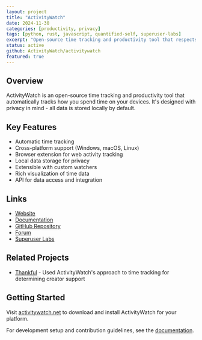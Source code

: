 ```yaml
---
layout: project
title: "ActivityWatch"
date: 2024-11-30
categories: [productivity, privacy]
tags: [python, rust, javascript, quantified-self, superuser-labs]
excerpt: "Open-source time tracking and productivity tool that respects your privacy"
status: active
github: ActivityWatch/activitywatch
featured: true
---
```


## Overview

ActivityWatch is an open-source time tracking and productivity tool that automatically tracks how you spend time on your devices. It's designed with privacy in mind - all data is stored locally by default.

## Key Features

- Automatic time tracking
- Cross-platform support (Windows, macOS, Linux)
- Browser extension for web activity tracking
- Local data storage for privacy
- Extensible with custom watchers
- Rich visualization of time data
- API for data access and integration

## Links

- [Website](https://activitywatch.net)
- [Documentation](https://docs.activitywatch.net)
- [GitHub Repository](https://github.com/ActivityWatch/activitywatch)
- [Forum](https://forum.activitywatch.net)
- [Superuser Labs](https://superuserlabs.org)

## Related Projects

- [Thankful](/projects/thankful) - Used ActivityWatch's approach to time tracking for determining creator support

## Getting Started

Visit [activitywatch.net](https://activitywatch.net) to download and install ActivityWatch for your platform.

For development setup and contribution guidelines, see the [documentation](https://docs.activitywatch.net).
